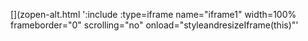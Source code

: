 <!-- Generated by /cicd/docupdate.sh -->
[](zopen-alt.html ':include :type=iframe name="iframe1" width=100% frameborder="0" scrolling="no" onload="styleandresizeIframe(this)"'
